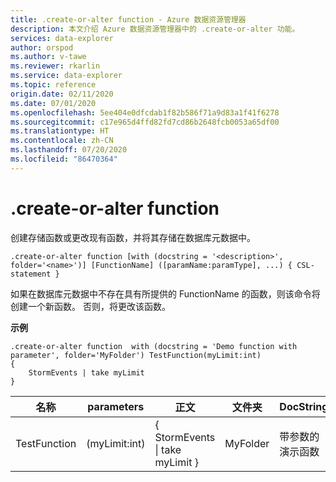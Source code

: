 ```yaml
---
title: .create-or-alter function - Azure 数据资源管理器
description: 本文介绍 Azure 数据资源管理器中的 .create-or-alter 功能。
services: data-explorer
author: orspod
ms.author: v-tawe
ms.reviewer: rkarlin
ms.service: data-explorer
ms.topic: reference
origin.date: 02/11/2020
ms.date: 07/01/2020
ms.openlocfilehash: 5ee404e0dfcdab1f82b586f71a9d83a1f41f6278
ms.sourcegitcommit: c17e965d4ffd82fd7cd86b2648fcb0053a65df00
ms.translationtype: HT
ms.contentlocale: zh-CN
ms.lasthandoff: 07/20/2020
ms.locfileid: "86470364"
---
```

# <a name="create-or-alter-function"></a>.create-or-alter function

创建存储函数或更改现有函数，并将其存储在数据库元数据中。

```kusto
.create-or-alter function [with (docstring = '<description>', folder='<name>')] [FunctionName] ([paramName:paramType], ...) { CSL-statement }
```

如果在数据库元数据中不存在具有所提供的 FunctionName 的函数，则该命令将创建一个新函数。 否则，将更改该函数。

**示例**

```kusto
.create-or-alter function  with (docstring = 'Demo function with parameter', folder='MyFolder') TestFunction(myLimit:int)
{
    StormEvents | take myLimit
}
```

| 名称         | parameters    | 正文                                | 文件夹   | DocString                    |
| ------------ | ------------- | ----------------------------------- | -------- | ---------------------------- |
| TestFunction | (myLimit:int) | { StormEvents &#124; take myLimit } | MyFolder | 带参数的演示函数 |
